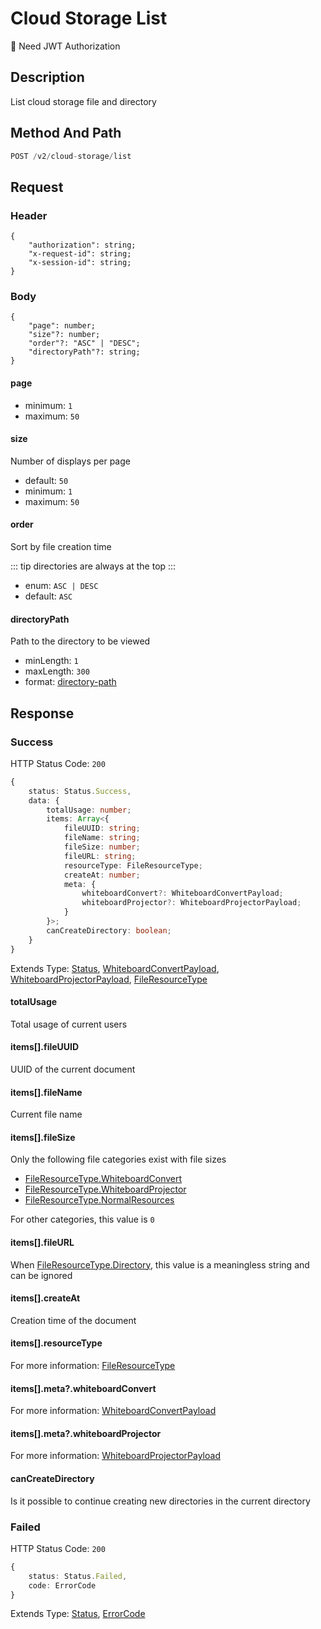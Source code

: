 # Cloud Storage List

:key: Need JWT Authorization

## Description

List cloud storage file and directory

## Method And Path

```js
POST /v2/cloud-storage/list
```

## Request

### Header

```ts{2-4}
{
    "authorization": string;
    "x-request-id": string;
    "x-session-id": string;
}
```

### Body

```ts{2-5}
{
    "page": number;
    "size"?: number;
    "order"?: "ASC" | "DESC";
    "directoryPath"?: string;
}
```

#### page

* minimum: `1`
* maximum: `50`

#### size

Number of displays per page

* default: `50`
* minimum: `1`
* maximum: `50`

#### order

Sort by file creation time

::: tip
directories are always at the top
:::

* enum: `ASC | DESC`
* default: `ASC`

#### directoryPath

Path to the directory to be viewed

* minLength: `1`
* maxLength: `300`
* format: [directory-path](/misc/ajv-formats/directory-path)

## Response

### Success

HTTP Status Code: `200`

```ts
{
    status: Status.Success,
    data: {
        totalUsage: number;
        items: Array<{
            fileUUID: string;
            fileName: string;
            fileSize: number;
            fileURL: string;
            resourceType: FileResourceType;
            createAt: number;
            meta: {
                whiteboardConvert?: WhiteboardConvertPayload;
                whiteboardProjector?: WhiteboardProjectorPayload;
            }
        }>;
        canCreateDirectory: boolean;
    }
}
```

Extends Type: [Status](/types/status), [WhiteboardConvertPayload](/types/file-payload), [WhiteboardProjectorPayload](/types/file-payload), [FileResourceType](/types/file-resource-type)

#### totalUsage

Total usage of current users

#### items[].fileUUID

UUID of the current document

#### items[].fileName

Current file name

#### items[].fileSize

Only the following file categories exist with file sizes

* [FileResourceType.WhiteboardConvert](/types/file-resource-type#WhiteboardConvert)
* [FileResourceType.WhiteboardProjector](/types/file-resource-type#WhiteboardProjector)
* [FileResourceType.NormalResources](/types/file-resource-type#NormalResources)

For other categories, this value is `0`

#### items[].fileURL

When [FileResourceType.Directory](/types/file-resource-type#Directory), this value is a meaningless string and can be ignored

#### items[].createAt

Creation time of the document

#### items[].resourceType

For more information: [FileResourceType](/types/file-resource-type)

#### items[].meta?.whiteboardConvert

For more information: [WhiteboardConvertPayload](/types/file-payload)

#### items[].meta?.whiteboardProjector

For more information: [WhiteboardProjectorPayload](/types/file-payload)

#### canCreateDirectory

Is it possible to continue creating new directories in the current directory

### Failed

HTTP Status Code: `200`

```ts
{
    status: Status.Failed,
    code: ErrorCode
}
```

Extends Type: [Status](/types/status), [ErrorCode](/types/error-code)
